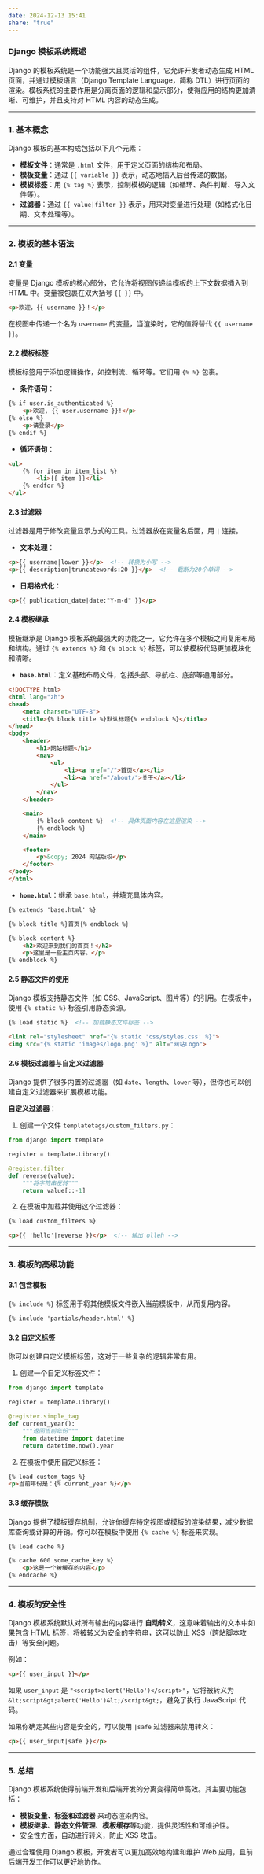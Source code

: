 ```yaml
---
date: 2024-12-13 15:41
share: "true"
---
```


### Django 模板系统概述

Django 的模板系统是一个功能强大且灵活的组件，它允许开发者动态生成 HTML 页面，并通过模板语言（Django Template Language，简称 DTL）进行页面的渲染。模板系统的主要作用是分离页面的逻辑和显示部分，使得应用的结构更加清晰、可维护，并且支持对 HTML 内容的动态生成。

---

### 1. 基本概念

Django 模板的基本构成包括以下几个元素：

- **模板文件**：通常是 `.html` 文件，用于定义页面的结构和布局。
- **模板变量**：通过 `{{ variable }}` 表示，动态地插入后台传递的数据。
- **模板标签**：用 `{% tag %}` 表示，控制模板的逻辑（如循环、条件判断、导入文件等）。
- **过滤器**：通过 `{{ value|filter }}` 表示，用来对变量进行处理（如格式化日期、文本处理等）。

---

### 2. 模板的基本语法

#### 2.1 变量

变量是 Django 模板的核心部分，它允许将视图传递给模板的上下文数据插入到 HTML 中。变量被包裹在双大括号 `{{ }}` 中。

```html
<p>欢迎，{{ username }}！</p>
```

在视图中传递一个名为 `username` 的变量，当渲染时，它的值将替代 `{{ username }}`。

#### 2.2 模板标签

模板标签用于添加逻辑操作，如控制流、循环等。它们用 `{% %}` 包裹。

- **条件语句**：

```html
{% if user.is_authenticated %}
    <p>欢迎, {{ user.username }}!</p>
{% else %}
    <p>请登录</p>
{% endif %}
```

- **循环语句**：

```html
<ul>
    {% for item in item_list %}
        <li>{{ item }}</li>
    {% endfor %}
</ul>
```

#### 2.3 过滤器

过滤器是用于修改变量显示方式的工具。过滤器放在变量名后面，用 `|` 连接。

- **文本处理**：

```html
<p>{{ username|lower }}</p>  <!-- 转换为小写 -->
<p>{{ description|truncatewords:20 }}</p>  <!-- 截断为20个单词 -->
```

- **日期格式化**：

```html
<p>{{ publication_date|date:"Y-m-d" }}</p>
```

#### 2.4 模板继承

模板继承是 Django 模板系统最强大的功能之一，它允许在多个模板之间复用布局和结构。通过 `{% extends %}` 和 `{% block %}` 标签，可以使模板代码更加模块化和清晰。

- **`base.html`**：定义基础布局文件，包括头部、导航栏、底部等通用部分。

```html
<!DOCTYPE html>
<html lang="zh">
<head>
    <meta charset="UTF-8">
    <title>{% block title %}默认标题{% endblock %}</title>
</head>
<body>
    <header>
        <h1>网站标题</h1>
        <nav>
            <ul>
                <li><a href="/">首页</a></li>
                <li><a href="/about/">关于</a></li>
            </ul>
        </nav>
    </header>

    <main>
        {% block content %}  <!-- 具体页面内容在这里渲染 -->
        {% endblock %}
    </main>

    <footer>
        <p>&copy; 2024 网站版权</p>
    </footer>
</body>
</html>
```

- **`home.html`**：继承 `base.html`，并填充具体内容。

```html
{% extends 'base.html' %}

{% block title %}首页{% endblock %}

{% block content %}
    <h2>欢迎来到我们的首页！</h2>
    <p>这里是一些主页内容。</p>
{% endblock %}
```

#### 2.5 静态文件的使用

Django 模板支持静态文件（如 CSS、JavaScript、图片等）的引用。在模板中，使用 `{% static %}` 标签引用静态资源。

```html
{% load static %}  <!-- 加载静态文件标签 -->

<link rel="stylesheet" href="{% static 'css/styles.css' %}">
<img src="{% static 'images/logo.png' %}" alt="网站Logo">
```

#### 2.6 模板过滤器与自定义过滤器

Django 提供了很多内置的过滤器（如 `date`、`length`、`lower` 等），但你也可以创建自定义过滤器来扩展模板功能。

**自定义过滤器**：

1. 创建一个文件 `templatetags/custom_filters.py`：

```python
from django import template

register = template.Library()

@register.filter
def reverse(value):
    """将字符串反转"""
    return value[::-1]
```

2. 在模板中加载并使用这个过滤器：

```html
{% load custom_filters %}

<p>{{ 'hello'|reverse }}</p>  <!-- 输出 olleh -->
```

---

### 3. 模板的高级功能

#### 3.1 包含模板

`{% include %}` 标签用于将其他模板文件嵌入当前模板中，从而复用内容。

```html
{% include 'partials/header.html' %}
```

#### 3.2 自定义标签

你可以创建自定义模板标签，这对于一些复杂的逻辑非常有用。

1. 创建一个自定义标签文件：

```python
from django import template

register = template.Library()

@register.simple_tag
def current_year():
    """返回当前年份"""
    from datetime import datetime
    return datetime.now().year
```

2. 在模板中使用自定义标签：

```html
{% load custom_tags %}
<p>当前年份是：{% current_year %}</p>
```

#### 3.3 缓存模板

Django 提供了模板缓存机制，允许你缓存特定视图或模板的渲染结果，减少数据库查询或计算的开销。你可以在模板中使用 `{% cache %}` 标签来实现。

```html
{% load cache %}

{% cache 600 some_cache_key %}
    <p>这是一个被缓存的内容</p>
{% endcache %}
```

---

### 4. 模板的安全性

Django 模板系统默认对所有输出的内容进行 **自动转义**，这意味着输出的文本中如果包含 HTML 标签，将被转义为安全的字符串，这可以防止 XSS（跨站脚本攻击）等安全问题。

例如：

```html
<p>{{ user_input }}</p>
```

如果 `user_input` 是 `"<script>alert('Hello')</script>"`，它将被转义为 `&lt;script&gt;alert('Hello')&lt;/script&gt;`，避免了执行 JavaScript 代码。

如果你确定某些内容是安全的，可以使用 `|safe` 过滤器来禁用转义：

```html
<p>{{ user_input|safe }}</p>
```

---

### 5. 总结

Django 模板系统使得前端开发和后端开发的分离变得简单高效。其主要功能包括：

- **模板变量、标签和过滤器** 来动态渲染内容。
- **模板继承**、**静态文件管理**、**模板缓存**等功能，提供灵活性和可维护性。
- 安全性方面，自动进行转义，防止 XSS 攻击。

通过合理使用 Django 模板，开发者可以更加高效地构建和维护 Web 应用，且前后端开发工作可以更好地协作。
